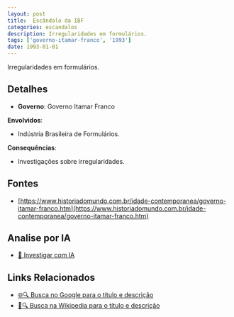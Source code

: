 ```yaml
---
layout: post
title:  Escândalo da IBF
categories: escandalos
description: Irregularidades em formulários.
tags: ['governo-itamar-franco', '1993']
date: 1993-01-01
---
```


Irregularidades em formulários.

## Detalhes
- **Governo**: Governo Itamar Franco

**Envolvidos**:
- Indústria Brasileira de Formulários.


**Consequências**:
- Investigações sobre irregularidades.


## Fontes
- [https://www.historiadomundo.com.br/idade-contemporanea/governo-itamar-franco.htm](https://www.historiadomundo.com.br/idade-contemporanea/governo-itamar-franco.htm)


## Analise por IA
- [🤖 Investigar com IA](https://www.perplexity.ai/search?q=Esc%C3%A2ndalo%20da%20IBF%20Irregularidades%20em%20formul%C3%A1rios.%20Governo%20Itamar%20Franco)

## Links Relacionados
- [🌐🔍 Busca no Google para o título e descrição](https://www.google.com/search?q=Esc%C3%A2ndalo%20da%20IBF%20Irregularidades%20em%20formul%C3%A1rios.%20Governo%20Itamar%20Franco)
- [📖🔍 Busca na Wikipedia para o título e descrição](https://pt.wikipedia.org/w/index.php?search=Esc%C3%A2ndalo%20da%20IBF%20Irregularidades%20em%20formul%C3%A1rios.%20Governo%20Itamar%20Franco)

